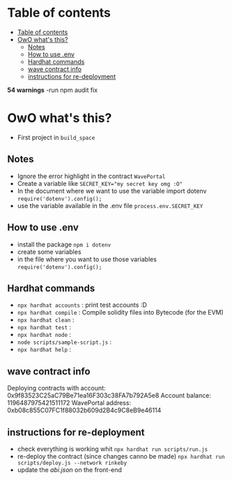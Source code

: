 # Table of contents
- [Table of contents](#table-of-contents)
- [OwO what's this?](#owo-whats-this)
  - [Notes](#notes)
  - [How to use .env](#how-to-use-env)
  - [Hardhat commands](#hardhat-commands)
  - [wave contract info](#wave-contract-info)
  - [instructions for re-deployment](#instructions-for-re-deployment)


**54 warnings**
-run  npm audit fix
# OwO what's this?
- First project in `build_space`


## Notes
- Ignore the error highlight in the contract `WavePortal`
- Create a variable like `SECRET_KEY="my secret key omg :O"`
- In the document where we want to use the variable import dotenv `require('dotenv').config();`
- use the variable available in the .env file `process.env.SECRET_KEY`

## How to use .env
- install the package `npm i dotenv`
- create some variables
- in the file where you want to use those variables `require('dotenv').config();`

## Hardhat commands
- `npx hardhat accounts` : print test accounts :D
- `npx hardhat compile` : Compile solidity files into Bytecode (for the EVM)
- `npx hardhat clean` :
- `npx hardhat test` :
- `npx hardhat node` :
- `node scripts/sample-script.js` :
- `npx hardhat help` :

## wave contract info
Deploying contracts with account:  0x9f83523C25aC79Be71ea16F303c38FA7b792A5e8
Account balance:  1196487975421511172
WavePortal address:  0xb08c855C07FC1f88032b609d2B4c9C8eB9e46114

## instructions for re-deployment
- check everything is working whit `npx hardhat run scripts/run.js`
- re-deploy the contract (since changes canno be made) `npx hardhat run scripts/deploy.js --network rinkeby`
- update the *abi.json* on the front-end 